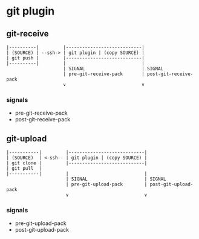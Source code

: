 # git plugin #

## git-receive ##

    |----------|         |----------------------------|
    | (SOURCE) | --ssh-> | git plugin | (copy SOURCE) | 
    | git push |         |----------------------------|
    |----------|         |                            |
                         | SIGNAL                     | SIGNAL
                         | pre-git-receive-pack       | post-git-receive-pack
                         ∨                            ∨

### signals ###

 - pre-git-receive-pack
 - post-git-receive-pack

## git-upload ##

    |-----------|         |----------------------------|
    | (SOURCE)  | <-ssh-- | git plugin | (copy SOURCE) | 
    | git clone |         |----------------------------|
    | git pull  |
    |-----------|         |                            |
                          | SIGNAL                     | SIGNAL
                          | pre-git-upload-pack        | post-git-upload-pack
                          ∨                            ∨

### signals ###

 - pre-git-upload-pack
 - post-git-upload-pack
